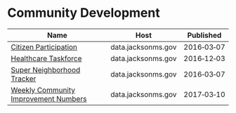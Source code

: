 # Community Development

Name | Host | Published
---- | ---- | ---------
[Citizen Participation](../datasets/spr7-pdcc.md) | data.jacksonms.gov | 2016&#x2011;03&#x2011;07
[Healthcare Taskforce](../datasets/7qmr-a7p8.md) | data.jacksonms.gov | 2016&#x2011;12&#x2011;03
[Super Neighborhood Tracker](../datasets/jcxs-qmaz.md) | data.jacksonms.gov | 2016&#x2011;03&#x2011;07
[Weekly Community Improvement Numbers](../datasets/6d4u-fgst.md) | data.jacksonms.gov | 2017&#x2011;03&#x2011;10

